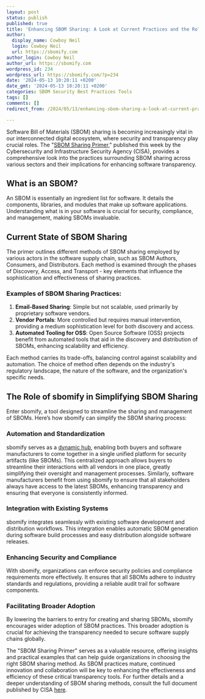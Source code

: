 ```yaml
---
layout: post
status: publish
published: true
title: 'Enhancing SBOM Sharing: A Look at Current Practices and the Role of sbomify'
author:
  display_name: Cowboy Neil
  login: Cowboy Neil
  url: https://sbomify.com
author_login: Cowboy Neil
author_url: https://sbomify.com
wordpress_id: 234
wordpress_url: https://sbomify.com/?p=234
date: '2024-05-13 10:20:11 +0200'
date_gmt: '2024-05-13 10:20:11 +0200'
categories: SBOM Security Best Practices Tools
tags: []
comments: []
redirect_from: /2024/05/13/enhancing-sbom-sharing-a-look-at-current-practices-and-the-role-of-sbomify/

---
```


Software Bill of Materials (SBOM) sharing is becoming increasingly vital in our interconnected digital ecosystem, where security and transparency play crucial roles. The "[SBOM Sharing Primer](https://www.cisa.gov/resources-tools/resources/sbom-sharing-primer)," published this week by the Cybersecurity and Infrastructure Security Agency (CISA), provides a comprehensive look into the practices surrounding SBOM sharing across various sectors and their implications for enhancing software transparency.

## What is an SBOM?

An SBOM is essentially an ingredient list for software. It details the components, libraries, and modules that make up software applications. Understanding what is in your software is crucial for security, compliance, and management, making SBOMs invaluable.

## Current State of SBOM Sharing

The primer outlines different methods of SBOM sharing employed by various actors in the software supply chain, such as SBOM Authors, Consumers, and Distributors. Each method is examined through the phases of Discovery, Access, and Transport - key elements that influence the sophistication and effectiveness of sharing practices.

### Examples of SBOM Sharing Practices:

1. **Email-Based Sharing**: Simple but not scalable, used primarily by proprietary software vendors.
2. **Vendor Portals**: More controlled but requires manual intervention, providing a medium sophistication level for both discovery and access.
3. **Automated Tooling for OSS**: Open Source Software (OSS) projects benefit from automated tools that aid in the discovery and distribution of SBOMs, enhancing scalability and efficiency.

Each method carries its trade-offs, balancing control against scalability and automation. The choice of method often depends on the industry's regulatory landscape, the nature of the software, and the organization's specific needs.

## The Role of sbomify in Simplifying SBOM Sharing

Enter sbomify, a tool designed to streamline the sharing and management of SBOMs. Here’s how sbomify can simplify the SBOM sharing process:

### Automation and Standardization

sbomify serves as a [dynamic hub](https://sbomify.com/share-and-collaborate/), enabling both buyers and software manufacturers to come together in a single unified platform for security artifacts (like SBOMs). This centralized approach allows buyers to streamline their interactions with all vendors in one place, greatly simplifying their oversight and management processes. Similarly, software manufacturers benefit from using sbomify to ensure that all stakeholders always have access to the latest SBOMs, enhancing transparency and ensuring that everyone is consistently informed.

### Integration with Existing Systems

sbomify integrates seamlessly with existing software development and distribution workflows. This integration enables automatic SBOM generation during software build processes and easy distribution alongside software releases.

### Enhancing Security and Compliance

With sbomify, organizations can enforce security policies and compliance requirements more effectively. It ensures that all SBOMs adhere to industry standards and regulations, providing a reliable audit trail for software components.

### Facilitating Broader Adoption

By lowering the barriers to entry for creating and sharing SBOMs, sbomify encourages wider adoption of SBOM practices. This broader adoption is crucial for achieving the transparency needed to secure software supply chains globally.

The "SBOM Sharing Primer" serves as a valuable resource, offering insights and practical examples that can help guide organizations in choosing the right SBOM sharing method. As SBOM practices mature, continued innovation and collaboration will be key to enhancing the effectiveness and efficiency of these critical transparency tools. For further details and a deeper understanding of SBOM sharing methods, consult the full document published by CISA [here](https://www.cisa.gov/sbom).
